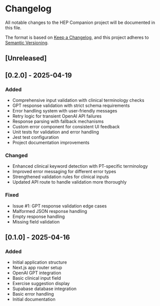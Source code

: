 # Changelog

All notable changes to the HEP Companion project will be documented in this file.

The format is based on [Keep a Changelog](https://keepachangelog.com/en/1.0.0/),
and this project adheres to [Semantic Versioning](https://semver.org/spec/v2.0.0.html).

## [Unreleased]

## [0.2.0] - 2025-04-19

### Added
- Comprehensive input validation with clinical terminology checks
- GPT response validation with strict schema requirements
- Error handling system with user-friendly messages
- Retry logic for transient OpenAI API failures
- Response parsing with fallback mechanisms
- Custom error component for consistent UI feedback
- Unit tests for validation and error handling
- Jest test configuration
- Project documentation improvements

### Changed
- Enhanced clinical keyword detection with PT-specific terminology
- Improved error messaging for different error types
- Strengthened validation rules for clinical inputs
- Updated API route to handle validation more thoroughly

### Fixed
- Issue #1: GPT response validation edge cases
- Malformed JSON response handling
- Empty response handling
- Missing field validation

## [0.1.0] - 2025-04-16

### Added
- Initial application structure
- Next.js app router setup
- OpenAI GPT integration
- Basic clinical input field
- Exercise suggestion display
- Supabase database integration
- Basic error handling
- Initial documentation 